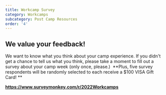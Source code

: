```yaml
---
title: Workcamp Survey
category: Workcamps
subcategory: Post Camp Resources
order: '4'
---
```


## We value your feedback\!

We want to know what you think about your camp experience. If you didn't get a chance to tell us what you think, please take a moment to fill out a survey about your camp week (only once, please.) &nbsp;**Plus, five survey respondents will be randomly selected to each receive a $100 VISA Gift Card\! **

<div><div><div><p><a href="https://www.surveymonkey.com/r/2022Workcamps"><strong>https://www.surveymonkey.com/r/2022Workcamps </strong></a></p></div></div></div>

&nbsp;
